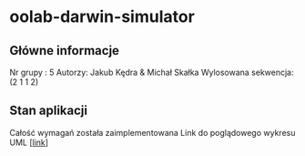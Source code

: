 # oolab-darwin-simulator
## Główne informacje

Nr grupy : 5
Autorzy: Jakub Kędra & Michał Skałka
Wylosowana sekwencja: (2 1 1 2)

## Stan aplikacji

Całość wymagań została zaimplementowana
Link do poglądowego wykresu UML [[link](https://lucid.app/lucidchart/aa5dbfaa-683b-43c8-b56f-89e17ddd2d6b/edit?invitationId=inv_dce27aae-d568-4140-8ef6-784957ea1f06)]